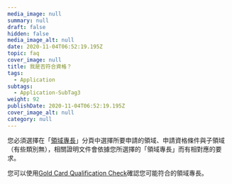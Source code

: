 ```yaml
---
media_image: null
summary: null
draft: false
hidden: false
media_image_alt: null
date: 2020-11-04T06:52:19.195Z
topic: faq
cover_image: null
title: 我是否符合資格？
tags:
  - Application
subtags:
  - Application-SubTag3
weight: 92
publishDate: 2020-11-04T06:52:19.195Z
cover_image_alt: null
category: null
---
```

您必須選擇在「[領域專長](/zh/qualification/)」分頁中選擇所要申請的領域、申請資格條件與子領域（有些類別無），相關證明文件會依據您所選擇的「領域專長」而有相對應的要求。

您可以使用[Gold Card Qualification Check](/zh/apply/step-1/)確認您可能符合的領域專長。
